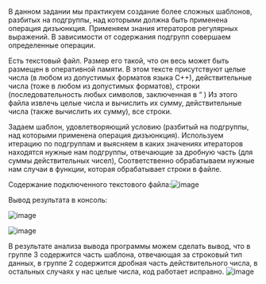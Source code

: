 В данном задании мы практикуем создание более сложных шаблонов, разбитых на подгруппы, над которыми должна быть применена операция дизъюнкция. Применяем знания итераторов регулярных выражений. В зависимости от содержания подгрупп совершаем определенные операции.
 

Есть текстовый файл. Размер его такой, что он весь может быть размещен в оперативной памяти. В этом тексте присутствуют целые числа (в любом из допустимых форматов языка С++), действительные числа (тоже в любом из допустимых форматов), строки (последовательность любых символов, заключенная в “ ) Из этого файла извлечь целые числа и вычислить их сумму, действительные числа (также вычислить их сумму), все строки.

Задаем шаблон, удовлетворяющий условию (разбитый на подгруппы, над которыми применена операция дизъюнкция). Используем итерацию по подгруппам и выясняем в каких значениях итераторов находятся нужные нам подгруппы, отвечающие за дробную часть (для суммы действительных чисел),
Соответственно обрабатываем нужные нам случаи в функции, которая обрабатывает строки в файле.       

Содержание подключенного текстового файла:![image](https://github.com/user-attachments/assets/ac6c9b53-712d-47a2-9ec7-d94663906b5e)


Вывод результата в консоль:


![image](https://github.com/user-attachments/assets/d99ecdf4-d3f5-4c3c-810a-a90f8df4a36d)

![image](https://github.com/user-attachments/assets/3fcfb656-05cb-490e-b2d8-deca85859c65)



В результате анализа вывода программы можем сделать вывод, что в группе 3 содержится часть шаблона, отвечающая за строковый тип данных, в группе 2 содержится дробная часть действительного числа, в остальных случаях у нас целые числа, код работает исправно. 
![image](https://github.com/user-attachments/assets/ef5ca9fc-5dd5-4212-8572-466ed331d9c3)
